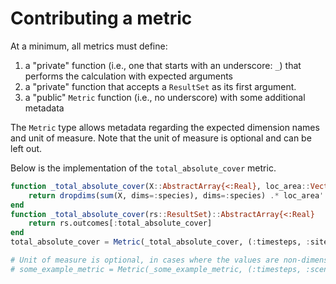 # Contributing a metric

At a minimum, all metrics must define:

1. a "private" function (i.e., one that starts with an underscore: `_`) that performs the calculation with expected arguments
2. a "private" function that accepts a `ResultSet` as its first argument.
3. a "public" `Metric` function (i.e., no underscore) with some additional metadata

The `Metric` type allows metadata regarding the expected dimension names and unit of measure.
Note that the unit of measure is optional and can be left out.

Below is the implementation of the `total_absolute_cover` metric.

```julia
function _total_absolute_cover(X::AbstractArray{<:Real}, loc_area::Vector{<:Real})::AbstractArray{<:Real}
    return dropdims(sum(X, dims=:species), dims=:species) .* loc_area'
end
function _total_absolute_cover(rs::ResultSet)::AbstractArray{<:Real}
    return rs.outcomes[:total_absolute_cover]
end
total_absolute_cover = Metric(_total_absolute_cover, (:timesteps, :sites, :scenarios), "m²")

# Unit of measure is optional, in cases where the values are non-dimensional
# some_example_metric = Metric(_some_example_metric, (:timesteps, :scenarios))
```
